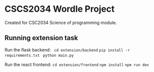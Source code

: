 # CSCS2034 Wordle Project
Created for CSC2034 Science of programming module. 

## Running extension task

Run the flask backend:
``` cd extension/backend```
```pip install -r requirements.txt```
``` python main.py```
  
Run the react frontend:
```cd extension/frontend```
```npm install```
```npm run dev```

 
